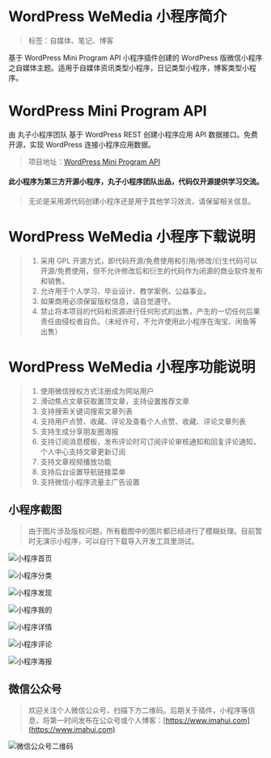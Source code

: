 # WordPress WeMedia 小程序简介

> 标签：自媒体、笔记、博客

基于 WordPress Mini Program API 小程序插件创建的 WordPress 版微信小程序之自媒体主题。适用于自媒体资讯类型小程序，日记类型小程序，博客类型小程序。

# WordPress Mini Program API

由 丸子小程序团队 基于 WordPress REST 创建小程序应用 API 数据接口。免费开源，实现 WordPress 连接小程序应用数据。

> 项目地址：[WordPress Mini Program API](https://github.com/dchijack/wp-mini-program) 

#### 此小程序为第三方开源小程序，丸子小程序团队出品，代码仅开源提供学习交流。

> 无论是采用源代码创建小程序还是用于其他学习效流，请保留相关信息。

# WordPress WeMedia 小程序下载说明

> 1. 采用 GPL 开源方式，即代码开源/免费使用和引用/修改/衍生代码可以开源/免费使用，但不允许修改后和衍生的代码作为闭源的商业软件发布和销售。
> 2. 允许用于个人学习、毕业设计、教学案例、公益事业。
> 3. 如果商用必须保留版权信息，请自觉遵守。
> 4. 禁止将本项目的代码和资源进行任何形式的出售，产生的一切任何后果责任由侵权者自负。（未经许可，不允许使用此小程序在淘宝、闲鱼等出售）

# WordPress WeMedia 小程序功能说明

> 1. 使用微信授权方式注册成为网站用户
> 2. 滑动焦点文章获取置顶文章，支持设置推荐文章
> 3. 支持搜索关键词搜索文章列表
> 4. 支持用户点赞、收藏、评论及查看个人点赞、收藏、评论文章列表
> 5. 支持生成分享朋友圈海报
> 6. 支持订阅消息模板，发布评论时可订阅评论审核通知和回复评论通知，个人中心支持文章更新订阅
> 7. 支持文章视频播放功能
> 8. 支持后台设置导航链接菜单
> 9. 支持微信小程序流量主广告设置

## 小程序截图

> 由于图片涉及版权问题，所有截图中的图片都已经进行了模糊处理。目前暂时无演示小程序，可以自行下载导入开发工具里测试。

![小程序首页](https://github.com/dchijack/WordPress-WeMedia-Mini-Program/blob/master/screenshot/20200507113238.jpg)

![小程序分类](https://github.com/dchijack/WordPress-WeMedia-Mini-Program/blob/master/screenshot/20200507113238.jpg)

![小程序发现](https://github.com/dchijack/WordPress-WeMedia-Mini-Program/blob/master/screenshot/20200507113248.jpg)

![小程序我的](https://github.com/dchijack/WordPress-WeMedia-Mini-Program/blob/master/screenshot/20200507113251.jpg)

![小程序详情](https://github.com/dchijack/WordPress-WeMedia-Mini-Program/blob/master/screenshot/20200507113255.jpg)

![小程序评论](https://github.com/dchijack/WordPress-WeMedia-Mini-Program/blob/master/screenshot/20200507113259.jpg)

![小程序海报](https://github.com/dchijack/WordPress-WeMedia-Mini-Program/blob/master/screenshot/20200507113304.jpg)

## 微信公众号

> 欢迎关注个人微信公众号，扫描下方二维码。后期关于插件，小程序等信息，将第一时间发布在公众号或个人博客：[https://www.imahui.com](https://www.imahui.com)

![微信公众号二维码](hhttps://github.com/dchijack/WordPress-WeMedia-Mini-Program/blob/master/screenshot/mp-qrcode.jpg)
